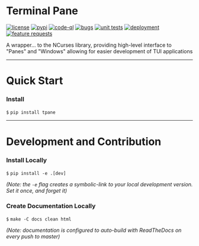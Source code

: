 # Terminal Pane

[![license](https://img.shields.io/github/license/oresat/oresat-tpane)](./LICENSE)
[![pypi](https://img.shields.io/pypi/v/oresat-tpane)](https://pypi.org/project/oresat-tpane)
[![code-ql](https://img.shields.io/github/workflow/status/oresat/oresat-tpane/Code%20Quality?label=code%20quality)](https://github.com/oresat/oresat-tpane/actions/workflows/codeql-analysis.yml)
[![bugs](https://img.shields.io/github/issues/oresat/oresat-tpane/bug?label=bugs)](https://github.com/oresat/oresat-tpane/labels/bug)
[![unit tests](https://img.shields.io/github/workflow/status/oresat/oresat-tpane/Unit%20Tests?label=unit%20tests)](https://github.com/oresat/oresat-tpane/actions/workflows/unit-tests.yml)
[![deployment](https://img.shields.io/github/workflow/status/oresat/oresat-tpane/Deploy%20to%20PyPi?label=deployment)](https://github.com/oresat/oresat-tpane/actions/workflows/deployment.yaml)
[![feature requests](https://img.shields.io/github/issues/oresat/oresat-tpane/feature%20request?color=purple&label=feature%20request)](https://github.com/oresat/oresat-tpane/labels/feature%20request)

A wrapper... to the NCurses library, providing high-level interface to "Panes" and "Windows" allowing for easier development of TUI applications

***

# Quick Start

### Install

`$` `pip install tpane`

***

# Development and Contribution

<!-- ### Documentation

Check out our [Read The Docs](https://oresat-tpane.readthedocs.io) pages for more info on the application sub-components and methods. -->

### Install Locally

`$` `pip install -e .[dev]`

*(Note: the `-e` flag creates a symbolic-link to your local development version. Set it once, and forget it)*

### Create Documentation Locally

`$` `make -C docs clean html`

*(Note: documentation is configured to auto-build with ReadTheDocs on every push to master)*
